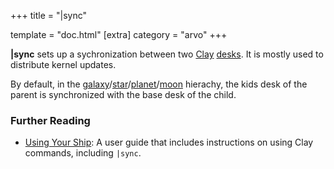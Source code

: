 +++
title = "|sync"

template = "doc.html"
[extra]
category = "arvo"
+++

**|sync** sets up a sychronization between two [Clay](/docs/glossary/clay) [desks](/docs/glossary/desk). It is mostly used to distribute kernel updates.

By default, in the [galaxy](/docs/glossary/galaxy)/[star](/docs/glossary/star)/[planet](/docs/glossary/planet)/[moon](/docs/glossary/moon) hierachy, the kids desk of the parent is synchronized with the base desk of the child.


### Further Reading

- [Using Your Ship](/using/os/filesystem): A user guide that includes instructions on using Clay commands, including `|sync`.
